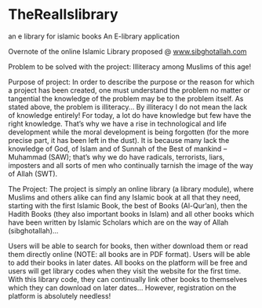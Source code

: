 # TheRealIslibrary
an e library for islamic books
An E-library application

Overnote of the online Islamic Library proposed @ www.sibghotallah.com

Problem to be solved with the project: Illiteracy among Muslims of this age!

Purpose of project: In order to describe the purpose or the reason for which a project has been created, one must understand the problem no matter or tangential the knowledge of the problem may be to the problem itself. As stated above, the problem is illiteracy… By illiteracy I do not mean the lack of knowledge entirely! For today, a lot do have knowledge but few have the right knowledge. That’s why we have a rise in technological and life development while the moral development is being forgotten (for the more precise part, it has been left in the dust). It is because many lack the knowledge of God, of Islam and of Sunnah of the Best of mankind – Muhammad (SAW); that’s why we do have radicals, terrorists, liars, imposters and all sorts of men who continually tarnish the image of the way of Allah (SWT).

The Project: The project is simply an online library (a library module), where Muslims and others alike can find any Islamic book at all that they need, starting with the first Islamic Book, the best of Books (Al-Qur’an), then the Hadith Books (they also important books in Islam) and all other books which have been written by Islamic Scholars which are on the way of Allah (sibghotallah)…

Users will be able to search for books, then wither download them or read them directly online (NOTE: all books are in PDF format). Users will be able to add their books in later dates. All books on the platform will be free and users will get library codes when they visit the website for the first time. With this library code, they can continually link other books to themselves which they can download on later dates… However, registration on the platform is absolutely needless!
